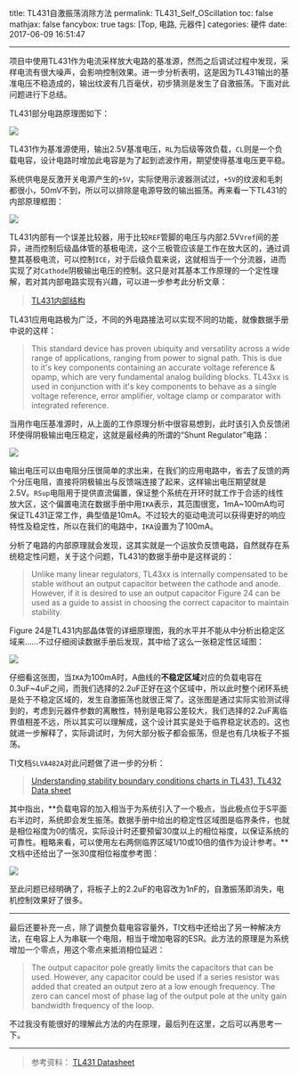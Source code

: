 title: TL431自激振荡消除方法
permalink: TL431_Self_OScillation
toc: false
mathjax: false
fancybox: true
tags: [Top, 电路, 元器件]
categories: 硬件
date: 2017-06-09 16:51:47

---

项目中使用TL431作为电流采样放大电路的基准源，然而之后调试过程中发现，采样电流有很大噪声，会影响控制效果。进一步分析表明，这是因为TL431输出的基准电压不稳造成的，输出纹波有几百毫伏，初步猜测是发生了自激振荡。下面对此问题进行下总结。

<!--more-->

TL431部分电路原理图如下：

![](http://gmf.shengnengjin.cn/TIM%E6%88%AA%E5%9B%BE20170609165635.png)

TL431作为基准源使用，输出2.5V基准电压，`RL`为后级等效负载，`CL`则是一个负载电容，设计电路时增加此电容是为了起到滤波作用，期望使得基准电压更平稳。

系统供电是反激开关电源产生的`+5V`，实际使用示波器测试过，`+5V`的纹波和毛刺都很小，50mV不到，所以可以排除是电源导致的输出振荡。再来看一下TL431的内部原理框图：

![](http://gmf.shengnengjin.cn/TIM%E6%88%AA%E5%9B%BE20170609152547.png)

TL431内部有一个误差比较器，用于比较`REF`管脚的电压与内部2.5V`Vref`间的差异，进而控制后级晶体管的基极电流，这个三极管应该是工作在放大区的，通过调整其基极电流，可以控制`ICE`，对于后级负载来说，这就相当于一个分流器，进而实现了对`Cathode`阴极输出电压的控制。这只是对其基本工作原理的一个定性理解，若对其内部电路实现有兴趣，可以进一步参考此分析文章：

> [TL431内部结构](https://wenku.baidu.com/view/e3e3e71b227916888486d738.html)

TL431应用电路极为广泛，不同的外电路接法可以实现不同的功能，就像数据手册中说的这样：

> This standard device has proven ubiquity and versatility across a wide range of applications, ranging from power to signal path. This is due to it's key components containing an accurate voltage reference & opamp, which are very fundamental analog building blocks. TL43xx is used in conjunction with it's key components to behave as a single voltage reference, error amplifier, voltage clamp or comparator with integrated reference.

当用作电压基准源时，从上面的工作原理分析中很容易想到，此时该引入负反馈闭环使得阴极输出电压稳定，这就是最经典的所谓的“Shunt Regulator”电路：

![](http://gmf.shengnengjin.cn/TIM%E6%88%AA%E5%9B%BE20170609154537.png)

输出电压可以由电阻分压很简单的求出来，在我们的应用电路中，省去了反馈的两个分压电阻，直接将阴极输出与反馈端连接了起来，这样输出电压期望就是2.5V。`RSup`电阻用于提供直流偏置，保证整个系统在开环时就工作于合适的线性放大区，这个偏置电流在数据手册中用`IKA`表示，其范围很宽，1mA~100mA均可保证TL431正常工作，典型值是10mA。不过较大的驱动电流可以获得更好的响应特性及稳定性，所以在我们的电路中，`IKA`设置为了100mA。

分析了电路的内部原理就会发现，这其实就是一个运放负反馈电路，自然就存在系统稳定性问题，关于这个问题，TL431的数据手册中是这样说的：

> Unlike many linear regulators, TL43xx is internally compensated to be stable without an output capacitor between the cathode and anode. However, if it is desired to use an output capacitor Figure 24 can be used as a guide to assist in choosing the correct capacitor to maintain stability.

Figure 24是TL431内部晶体管的详细原理图，我的水平并不能从中分析出稳定区域来……不过仔细阅读数据手册后发现，其中给了这么一张稳定性区域图：

![](http://gmf.shengnengjin.cn/TIM%E6%88%AA%E5%9B%BE20170609161554.png)

仔细看这张图，当`IKA`为100mA时，A曲线的**不稳定区域**对应的负载电容在0.3uF~4uF之间，而我们选择的2.2uF正好在这个区域中，所以此时整个闭环系统是处于不稳定区域的，发生自激振荡也就很正常了。这张图是通过实际实验测试得到的，考虑到元器件参数的离散性，特别是电容公差较大，我们选择的2.2uF离临界值相差不远，所以其实可以理解成，这个设计其实是处于临界稳定状态的。这也就进一步解释了，实际调试时，为何大部分板子都会振荡，但是也有几块板子不振荡。

TI文档`SLVA482A`对此问题做了进一步的分析：

> [Understanding stability boundary conditions charts in TL431, TL432 Data sheet](http://www.ti.com/lit/an/slva482a/slva482a.pdf)

其中指出，**负载电容的加入相当于为系统引入了一个极点，当此极点位于S平面右半边时，系统即会发生振荡。数据手册中给出的稳定性区域图是临界条件，也就是相位裕度为0的情况，实际设计时还要预留30度以上的相位裕度，以保证系统的可靠性。粗略来看，可以使用左右两侧临界区域1/10或10倍的值作为设计参考。**文档中还给出了一张30度相位裕度参考图：

![](http://gmf.shengnengjin.cn/TIM%E6%88%AA%E5%9B%BE20170609163714.png)

至此问题已经明确了，将板子上的2.2uF的电容改为1nF的，自激振荡即消失，电机控制效果好了很多。

----------

最后还要补充一点，除了调整负载电容容量外，TI文档中还给出了另一种解决方法，在电容上人为串联一个电阻，相当于增加电容的ESR。此方法的原理是为系统增加一个零点，用这个零点来抵消相位延迟：

> The output capacitor pole greatly limits the capacitors that can be used. However, any capacitor could be used if a series resistor was added that created an output zero at a low enough frequency. The zero can cancel most of phase lag of the output pole at the unity gain bandwidth frequency of the loop.

不过我没有能很好的理解此方法的内在原理，最后列在这里，之后可以再思考一下。

----------

> 参考资料：
> [TL431 Datasheet](http://www.ti.com/lit/ds/symlink/tl431b.pdf)